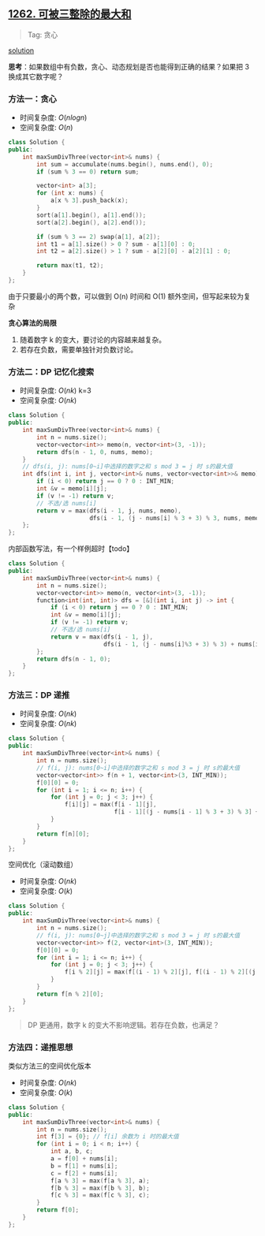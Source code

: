 ## [1262. 可被三整除的最大和](https://leetcode.cn/problems/greatest-sum-divisible-by-three/description/)

> Tag: 贪心

[solution](https://leetcode.cn/problems/greatest-sum-divisible-by-three/solutions/2313700/liang-chong-suan-fa-tan-xin-dong-tai-gui-tsll/)

**思考**：如果数组中有负数，贪心、动态规划是否也能得到正确的结果？如果把 3 换成其它数字呢？

### 方法一：贪心
* 时间复杂度: ${O(nlogn)}$
* 空间复杂度: ${O(n)}$
```cpp
class Solution {
public:
    int maxSumDivThree(vector<int>& nums) {
        int sum = accumulate(nums.begin(), nums.end(), 0);
        if (sum % 3 == 0) return sum;

        vector<int> a[3];
        for (int x: nums) {
            a[x % 3].push_back(x);
        }
        sort(a[1].begin(), a[1].end());
        sort(a[2].begin(), a[2].end());

        if (sum % 3 == 2) swap(a[1], a[2]);
        int t1 = a[1].size() > 0 ? sum - a[1][0] : 0;
        int t2 = a[2].size() > 1 ? sum - a[2][0] - a[2][1] : 0;

        return max(t1, t2);
    }
};
```

由于只要最小的两个数，可以做到 O(n) 时间和 O(1) 额外空间，但写起来较为复杂

**贪心算法的局限**
1. 随着数字 k 的变大，要讨论的内容越来越复杂。
2. 若存在负数，需要单独针对负数讨论。

### 方法二：DP 记忆化搜索
* 时间复杂度: ${O(nk)}$ k=3
* 空间复杂度: ${O(nk)}$
```cpp
class Solution {
public:
    int maxSumDivThree(vector<int>& nums) {
        int n = nums.size();
        vector<vector<int>> memo(n, vector<int>(3, -1));
        return dfs(n - 1, 0, nums, memo);
    }
    // dfs(i, j): nums[0~i]中选择的数字之和 s mod 3 = j 时 s的最大值
    int dfs(int i, int j, vector<int>& nums, vector<vector<int>>& memo) {
        if (i < 0) return j == 0 ? 0 : INT_MIN;
        int &v = memo[i][j];
        if (v != -1) return v;
        // 不选/选 nums[i]
        return v = max(dfs(i - 1, j, nums, memo), 
                       dfs(i - 1, (j - nums[i] % 3 + 3) % 3, nums, memo) + nums[i]);
    };
};
```

内部函数写法，有一个样例超时【todo】

```cpp
class Solution {
public:
    int maxSumDivThree(vector<int>& nums) {
        int n = nums.size();
        vector<vector<int>> memo(n, vector<int>(3, -1));
        function<int(int, int)> dfs = [&](int i, int j) -> int {
            if (i < 0) return j == 0 ? 0 : INT_MIN;
            int &v = memo[i][j];
            if (v != -1) return v;
            // 不选/选 nums[i]
            return v = max(dfs(i - 1, j),
                           dfs(i - 1, (j - nums[i]%3 + 3) % 3) + nums[i]);
        };
        return dfs(n - 1, 0);
    }
};
```

### 方法三：DP 递推
* 时间复杂度: ${O(nk)}$
* 空间复杂度: ${O(nk)}$
```cpp
class Solution {
public:
    int maxSumDivThree(vector<int>& nums) {
        int n = nums.size();
        // f(i, j): nums[0~i]中选择的数字之和 s mod 3 = j 时 s的最大值
        vector<vector<int>> f(n + 1, vector<int>(3, INT_MIN));
        f[0][0] = 0;
        for (int i = 1; i <= n; i++) {
            for (int j = 0; j < 3; j++) {
                f[i][j] = max(f[i - 1][j], 
                              f[i - 1][(j - nums[i - 1] % 3 + 3) % 3] + nums[i - 1]);
            }
        }
        return f[n][0];
    }
};
```

空间优化（滚动数组）

* 时间复杂度: ${O(nk)}$
* 空间复杂度: ${O(k)}$
```cpp
class Solution {
public:
    int maxSumDivThree(vector<int>& nums) {
        int n = nums.size();
        // f(i, j): nums[0~j]中选择的数字之和 s mod 3 = j 时 s的最大值
        vector<vector<int>> f(2, vector<int>(3, INT_MIN));
        f[0][0] = 0;
        for (int i = 1; i <= n; i++) {
            for (int j = 0; j < 3; j++) {
                f[i % 2][j] = max(f[(i - 1) % 2][j], f[(i - 1) % 2][(j - nums[i - 1] % 3 + 3) % 3] + nums[i - 1]);
            }
        }
        return f[n % 2][0];
    }
};
```

> DP 更通用，数字 k 的变大不影响逻辑。若存在负数，也满足？

### 方法四：递推思想

类似方法三的空间优化版本

* 时间复杂度: ${O(nk)}$
* 空间复杂度: ${O(k)}$

```cpp
class Solution {
public:
    int maxSumDivThree(vector<int>& nums) {
        int n = nums.size();
        int f[3] = {0}; // f[i] 余数为 i 时的最大值
        for (int i = 0; i < n; i++) {
            int a, b, c;
            a = f[0] + nums[i];
            b = f[1] + nums[i];
            c = f[2] + nums[i];
            f[a % 3] = max(f[a % 3], a);
            f[b % 3] = max(f[b % 3], b);
            f[c % 3] = max(f[c % 3], c);
        }
        return f[0];
    }
};
```